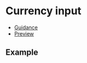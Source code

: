# Currency input

- [Guidance](https://mojdt-design-system.herokuapp.com/components/password-show-hide)
- [Preview](https://mojdt-frontend.herokuapp.com/components/password-show-hide)


## Example

```

```
